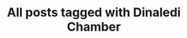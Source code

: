 ---
layout: tag
title: "All posts tagged with Dinaledi Chamber"
permalink: /weblog/tags/dinaledi-chamber/
taxonomy: Dinaledi Chamber
---